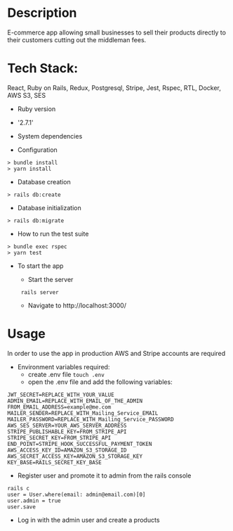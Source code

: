 # Description

E-commerce app allowing small businesses to sell their products directly to their customers cutting out the middleman fees.

# Tech Stack:

React, Ruby on Rails, Redux, Postgresql, Stripe, Jest, Rspec, RTL, Docker, AWS S3, SES

- Ruby version

* '2.7.1'

- System dependencies

- Configuration

```
> bundle install
> yarn install
```

- Database creation

```
> rails db:create
```

- Database initialization

```
> rails db:migrate
```

- How to run the test suite

```
> bundle exec rspec
> yarn test
```

- To start the app

  - Start the server

  ```
   rails server
  ```

  - Navigate to http://localhost:3000/

# Usage

In order to use the app in production AWS and Stripe accounts are required

- Environment variables required:
  - create .env file `touch .env`
  - open the .env file and add the following variables:

```
JWT_SECRET=REPLACE_WITH_YOUR_VALUE
ADMIN_EMAIL=REPLACE_WITH_EMAIL_OF_THE_ADMIN
FROM_EMAIL_ADDRESS=example@me.com
MAILER_SENDER=REPLACE_WITH_Mailing_Service_EMAIL
MAILER_PASSWORD=REPLACE_WITH_Mailing_Service_PASSWORD
AWS_SES_SERVER=YOUR_AWS_SERVER_ADDRESS
STRIPE_PUBLISHABLE_KEY=FROM_STRIPE_API
STRIPE_SECRET_KEY=FROM_STRIPE_API
END_POINT=STRIPE_HOOK_SUCCESSFUL_PAYMENT_TOKEN
AWS_ACCESS_KEY_ID=AMAZON_S3_STORAGE_ID
AWS_SECRET_ACCESS_KEY=AMAZON_S3_STORAGE_KEY
KEY_BASE=RAILS_SECRET_KEY_BASE
```

- Register user and promote it to admin from the rails console

```
rails c
user = User.where(email: admin@email.com)[0]
user.admin = true
user.save
```

- Log in with the admin user and create a products
